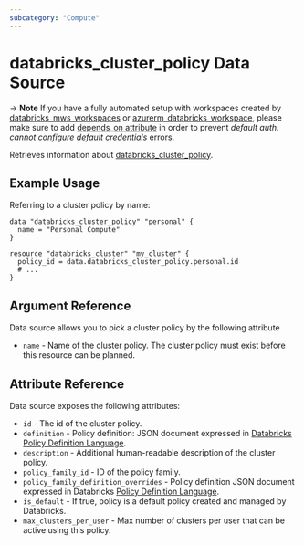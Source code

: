 ```yaml
---
subcategory: "Compute"
---
```


# databricks_cluster_policy Data Source

-> **Note** If you have a fully automated setup with workspaces created by [databricks_mws_workspaces](../resources/mws_workspaces.md) or [azurerm_databricks_workspace](https://registry.terraform.io/providers/hashicorp/azurerm/latest/docs/resources/databricks_workspace), please make sure to add [depends_on attribute](../index.md#data-resources-and-authentication-is-not-configured-errors) in order to prevent _default auth: cannot configure default credentials_ errors.

Retrieves information about [databricks_cluster_policy](../resources/cluster_policy.md).

## Example Usage

Referring to a cluster policy by name:

```hcl
data "databricks_cluster_policy" "personal" {
  name = "Personal Compute"
}

resource "databricks_cluster" "my_cluster" {
  policy_id = data.databricks_cluster_policy.personal.id
  # ...
}
```

## Argument Reference

Data source allows you to pick a cluster policy by the following attribute

- `name` - Name of the cluster policy. The cluster policy must exist before this resource can be planned.

## Attribute Reference

Data source exposes the following attributes:

- `id` - The id of the cluster policy.
- `definition` - Policy definition: JSON document expressed in [Databricks Policy Definition Language](https://docs.databricks.com/administration-guide/clusters/policies.html#cluster-policy-definition).
- `description` - Additional human-readable description of the cluster policy.
- `policy_family_id` - ID of the policy family.
- `policy_family_definition_overrides` - Policy definition JSON document expressed in Databricks [Policy Definition Language](https://docs.databricks.com/administration-guide/clusters/policies.html#cluster-policy-definitions).
- `is_default` - If true, policy is a default policy created and managed by Databricks.
- `max_clusters_per_user` - Max number of clusters per user that can be active using this policy.
